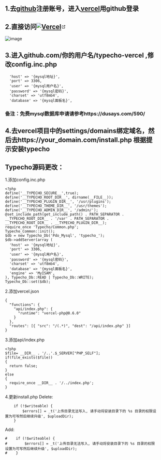 ## 1.去[github](https://github.com)注册账号，进入[vercel](https://vercel.com)用github登录

## 2.直接访问<a href="https://vercel.com/new/clone?repository-url=https%3A%2F%2Fgithub.com%2Fwalinejs%2Fwaline%2Ftree%2Fmain%2Fexample](https://vercel.com/new/clone?s=https%3A%2F%2Fgithub.com%2Fning0818%2Ftypecho-vercel&showOptionalTeamCreation=false)" target="_blank" rel="noopener noreferrer"><img src="https://vercel.com/button" alt="Vercel" tabindex="0"><span><svg class="external-link-icon" xmlns="http://www.w3.org/2000/svg" aria-hidden="true" focusable="false" x="0px" y="0px" viewBox="0 0 100 100" width="15" height="15"><path fill="currentColor" d="M18.8,85.1h56l0,0c2.2,0,4-1.8,4-4v-32h-8v28h-48v-48h28v-8h-32l0,0c-2.2,0-4,1.8-4,4v56C14.8,83.3,16.6,85.1,18.8,85.1z"></path><polygon fill="currentColor" points="45.7,48.7 51.3,54.3 77.2,28.5 77.2,37.2 85.2,37.2 85.2,14.9 62.8,14.9 62.8,22.9 71.5,22.9"></polygon></svg><span class="external-link-icon-sr-only"></span></span></a>

![image](https://github.com/ning0818/typecho-vercel/assets/117955401/622002f2-c9aa-4494-ad1a-ee051a37ceb3)


## 3.进入github.com/你的用户名/typecho-vercel    ,修改config.inc.php
```
  'host' => '{mysql地址}',
  'port' => 3306,
  'user' => '{mysql用户名}',
  'password' => '{mysql密码}',
  'charset' => 'utf8mb4',
  'database' => '{mysql面板名}',
```
### 备注：免费mysql数据库申请请参考https://dusays.com/590/
## 4.去vercel项目中的settings/domains绑定域名，然后去https://your_domain.com/install.php 根据提示安装typecho





## Typecho源码更改：
1.添加config.inc.php
```
<?php
define('__TYPECHO_SECURE__',true);
define('__TYPECHO_ROOT_DIR__', dirname(__FILE__));
define('__TYPECHO_PLUGIN_DIR__', '/usr/plugins');
define('__TYPECHO_THEME_DIR__', '/usr/themes');
define('__TYPECHO_ADMIN_DIR__', '/admin/');
@set_include_path(get_include_path() . PATH_SEPARATOR .
__TYPECHO_ROOT_DIR__ . '/var' . PATH_SEPARATOR .
__TYPECHO_ROOT_DIR__ . __TYPECHO_PLUGIN_DIR__);
require_once 'Typecho/Common.php';
Typecho_Common::init();
$db = new Typecho_Db('Pdo_Mysql', 'typecho_');
$db->addServer(array (
  'host' => '{mysql地址}',
  'port' => 3306,
  'user' => '{mysql用户名}',
  'password' => '{mysql密码}',
  'charset' => 'utf8mb4',
  'database' => '{mysql面板名}',
  'engine' => 'MyISAM',
), Typecho_Db::READ | Typecho_Db::WRITE);
Typecho_Db::set($db);
```
2.添加vercel.json
```
{
  "functions": {
    "api/index.php": {
      "runtime": "vercel-php@0.6.0"
    }
  },
  "routes": [{ "src": "/(.*)", "dest": "/api/index.php" }]
}
```
3.添加api/index.php
```
<?php
$file= __DIR__ . '/..'.$_SERVER["PHP_SELF"];
if(file_exists($file))
{
  return false;
}
else
{
  require_once __DIR__ . '/../index.php';
}
```
4.更新install.php
Delete:
```
    if (!$writeable) {
        $errors[] = _t('上传目录无法写入, 请手动将安装目录下的 %s 目录的权限设置为可写然后继续升级', $uploadDir);
    }

```
Add:
```
#    if (!$writeable) {
#        $errors[] = _t('上传目录无法写入, 请手动将安装目录下的 %s 目录的权限设置为可写然后继续升级', $uploadDir);
#    }
```



